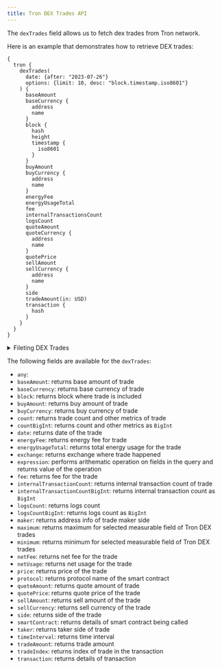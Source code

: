 ```yaml
---
title: Tron DEX Trades API
---
```


<head>
<meta name="title" content="Tron DEX Trades API"/>
<meta name="description" content="Get information on dex trades, liquidity pools, trade pairs and more on the Tron blockchain. Also, get information on dex trades, liquidity pools, trade pairs and more for tokens or NFTs on the Tron blockchain."/>
<meta name="keywords" content="Tron api, Tron python api, Tron nft api, Tron scan api, Tron api, Tron api docs, Tron crypto api, Tron blockchain api,tron network api"/>
<meta name="robots" content="index, follow"/>
<meta http-equiv="Content-Type" content="text/html; charset=utf-8"/>
<meta name="language" content="English"/>

<!-- Open Graph / Facebook -->
<meta property="og:type" content="website" />
<meta property="og:title" content="Tron DEX Trades API" />
<meta property="og:description" content="Get information on dex trades, liquidity pools, trade pairs and more on the Tron blockchain." />

<!-- Twitter -->
<meta property="twitter:card" content="summary_large_image" />
<meta property="twitter:title" content="Tron DEX Trades API" />
<meta property="twitter:description" content="Get information on dex trades, liquidity pools, trade pairs and more on the Tron blockchain." />
</head>

The `dexTrades` field allows us to fetch dex trades from Tron network.

Here is an example that demonstrates how to retrieve DEX trades:

```
{
  tron {
    dexTrades(
      date: {after: "2023-07-26"}
      options: {limit: 10, desc: "block.timestamp.iso8601"}
    ) {
      baseAmount
      baseCurrency {
        address
        name
      }
      block {
        hash
        height
        timestamp {
          iso8601
        }
      }
      buyAmount
      buyCurrency {
        address
        name
      }
      energyFee
      energyUsageTotal
      fee
      internalTransactionsCount
      logsCount
      quoteAmount
      quoteCurrency {
        address
        name
      }
      quotePrice
      sellAmount
      sellCurrency {
        address
        name
      }
      side
      tradeAmount(in: USD)
      transaction {
        hash
      }
    }
  }
}
```

<details>
<summary>Fileting DEX Trades</summary>

DEX trades can be filtered using the following arguments:

-   `any`:
-   `baseCurrency`: filter by base currency of trade
-   `buyAmount`: filter by buy amount of trade
-   `buyCurrency`: filter by buy currency of trade
-   `date`: filter by date of trade
-   `exchangeAddress`: filter by exchange address
-   `exchangeName`: filter by name of exchange
-   `height`: filter by block height
-   `maker`: filter by maker of the trade
-   `makerOrTaker`: filter by address of maker or taker
-   `options`: filter returned data by ordering, limiting, and constraining it
-   `price`: filter by trade price
-   `priceAsymmetry`: filter by price asymmetry of trade
-   `protocol`: filter by protocol name of smart contract
-   `quoteCurrency`: filter by quote currency of smart contract
-   `sellAmount`: filter by sell amount of trade
-   `sellCurrency`: filter by sell currency of trade
-   `smartContractAddress`: filter by address of smart contract being called 
-   `taker`: filter by address of taker
-   `time`: filter by time of the trade
-   `tradeAmountUsd`: filter by trade amount in USD
-   `tradeIndex`: filter by trade index in transaction
-   `txHash`: filter by transaction hash

</details>

The following fields are available for the `dexTrades`:

-   `any`:
-   `baseAmount`: returns base amount of trade
-   `baseCurrency`: returns base currency of trade
-   `block`: returns block where trade is included
-   `buyAmount`: returns buy amount of trade
-   `buyCurrency`: returns buy currency of trade
-   `count`: returns trade count and other metrics of trade
-   `countBigInt`: returns count and other metrics as `BigInt`
-   `date`: returns date of the trade
-   `energyFee`: returns energy fee for trade 
-   `energyUsageTotal`: returns total energy usage for the trade
-   `exchange`: returns exchange where trade happened
-   `expression`: performs arithematic operation on fields in the query and returns value of the operation
-   `fee`: returns fee for the trade
-   `internalTransactionCount`: returns internal transaction count of trade
-   `internalTransactionCountBigInt`: returns internal transaction count as `BigInt`
-   `logsCount`: returns logs count
-   `logsCountBigInt`: returns logs count as `BigInt`
-   `maker`: returns address info of trade maker side 
-   `maximum`: returns maximum for selected measurable field of Tron DEX trades
-   `minimum`: returns minimum for selected measurable field of Tron DEX trades
-   `netFee`: returns net fee for the trade 
-   `netUsage`: returns net usage for the trade
-   `price`: returns price of the trade
-   `protocol`: returns protocol name of the smart contract
-   `quoteAmount`: returns quote amount of trade
-   `quotePrice`: returns quote price of the trade 
-   `sellAmount`: returns sell amount of the trade 
-   `sellCurrency`: returns sell currency of the trade
-   `side`: returns side of the trade
-   `smartContract`: returns details of smart contract being called
-   `taker`: returns taker side of trade 
-   `timeInterval`: returns time interval
-   `tradeAmount`: returns trade amount
-   `tradeIndex`: returns index of trade in the transaction
-   `transaction`: returns details of transaction
